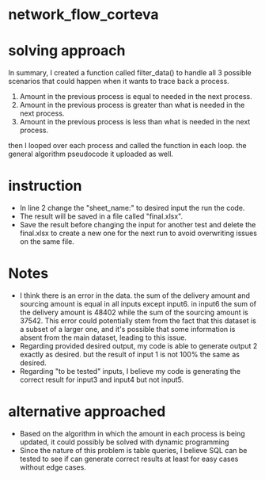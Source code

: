 # network_flow_corteva
# solving approach
In summary, I created a function called filter_data() to handle all 3 possible scenarios that could happen when it wants to trace back a process. 
1. Amount in the previous process is equal to needed in the next process.
2. Amount in the previous process is greater than what is needed in the next process.
3. Amount in the previous process is less than what is needed in the next process.

then I looped over each process and called the function in each loop. the general algorithm pseudocode it uploaded as well.


# instruction
- In line 2 change the "sheet_name:" to desired input the run the code.
- The result will be saved in a file called "final.xlsx".
- Save the result before changing the input for another test and delete the final.xlsx to create a new one for the next run to avoid overwriting issues on the same file.


# Notes
- I think there is an error in the data. the sum of the delivery amount and sourcing amount is equal in all inputs except input6. in input6 the sum of the delivery amount is 48402 while the sum of the sourcing amount is 37542. This error could potentially stem from the fact that this dataset is a subset of a larger one, and it's possible that some information is absent from the main dataset, leading to this issue.
- Regarding provided desired output, my code is able to generate output 2 exactly as desired. but the result of input 1 is not 100% the same as desired.
- Regarding "to be tested" inputs, I believe my code is generating the correct result for input3 and input4 but not input5.

# alternative approached
- Based on the algorithm in which the amount in each process is being updated, it could possibly be solved with dynamic programming
- Since the nature of this problem is table queries, I believe SQL can be tested to see if can generate correct results at least for easy cases without edge cases.
